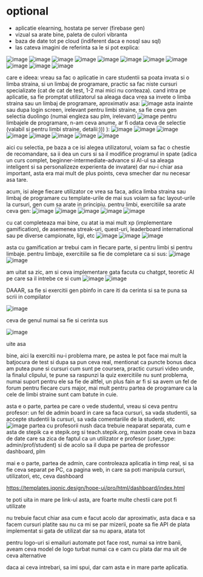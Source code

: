# optional
- aplicatie elearning, hostata pe server (firebase gen)
- vizual sa arate bine, paleta de culori vibranta
- baza de date tot pe cloud (indiferent daca e nosql sau sql)
- las cateva imagini de referinta sa le si pot explica:
  
![image](https://github.com/notAcey/optional/assets/95168316/b654f967-4ec3-4886-b00a-df180282bc1d)
![image](https://github.com/notAcey/optional/assets/95168316/edfd0b69-6167-4dcb-9b28-9bedc408ccd0)
![image](https://github.com/notAcey/optional/assets/95168316/37ea45d6-01f8-4814-9e06-d8b60a38da06)
![image](https://github.com/notAcey/optional/assets/95168316/cb1c38a2-540d-4130-83cf-16298a4c03f9)
![image](https://github.com/notAcey/optional/assets/95168316/a80f1817-c376-4cdb-ad7d-e3f70d1c8118)
![image](https://github.com/notAcey/optional/assets/95168316/a1cfc552-f59a-457d-9b49-da3e6558347c)
![image](https://github.com/notAcey/optional/assets/95168316/91902ce5-bed5-4dfe-9b9d-37d64005eaf1)
![image](https://github.com/notAcey/optional/assets/95168316/18c7ce7b-547f-4ca6-b1e8-7311d3aaf932)
![image](https://github.com/notAcey/optional/assets/95168316/58f79ab9-5c9e-422e-bd54-41b562c61507)
![image](https://github.com/notAcey/optional/assets/95168316/ab6fb993-f0fc-47b5-8b64-51ae873d4e2e)
![image](https://github.com/notAcey/optional/assets/95168316/ee78a485-9012-44ab-8c38-ebf66249da1f)

care e ideea: vreau sa fac o aplicatie in care studentii sa poata invata si o limba straina, si un limbaj de programare, practic sa fac niste cursuri specializate (cat de cat de test, 1-2 mai mici nu conteaza).
cand intra pe aplicatie, sa fie promptat utilizatorul sa aleaga daca vrea sa invete o limba straina sau un limbaj de programare, aproximativ asa:
![image](https://github.com/notAcey/optional/assets/95168316/221e2092-2c05-4371-859b-e1f7e3fd4ec0)
asta inainte sau dupa login screen, irelevant
pentru limbi straine, sa fie ceva gen selectia duolingo (numai engleza sau plm, irelevant)
![image](https://github.com/notAcey/optional/assets/95168316/e2a2c546-2620-4f5a-b534-a1155a4963be)
pentru limbajele de programare, n-am ceva anume, ar fi odata ceva de selectie (valabil si pentru limbi straine, detalii:))) ):
![image](https://github.com/notAcey/optional/assets/95168316/86289b9f-e161-48c8-96de-53f7614677e4)
![image](https://github.com/notAcey/optional/assets/95168316/73426aa9-3671-42f5-a33e-d26769c90e4b)
![image](https://github.com/notAcey/optional/assets/95168316/63ed239a-d16f-4b13-ab5a-78190edd6503)
![image](https://github.com/notAcey/optional/assets/95168316/652f1bb3-4996-47e9-9a7f-bb5b7f2b5746)
![image](https://github.com/notAcey/optional/assets/95168316/5bdbecc0-c06d-457d-8503-f515c1d6afb7)
![image](https://github.com/notAcey/optional/assets/95168316/24a1598f-ec1f-4599-b001-ef4cc1c2616c)
![image](https://github.com/notAcey/optional/assets/95168316/7b17bda4-fc4e-414c-9319-210419fb49b4)
![image](https://github.com/notAcey/optional/assets/95168316/b3af7a83-d6d1-4c34-ad98-85aa00fb6013)

aici cu selectia, pe baza a ce isi alegea utilizatorul, voiam sa fac o chestie de recomandare, sa ii dea un curs si sa il modifice programul in spate (adica un curs complet, beginner-intermediate-advance si AI-ul sa aleaga inteligent si sa personalizeze experienta de invatare) dar nu-i chiar asa important, asta era mai mult de plus points, ceva smecher dar nu necesar asa tare.

acum, isi alege fiecare utilizator ce vrea sa faca, adica limba straina sau limbaj de programare
cu template-urile de mai sus voiam sa fac layout-urile la cursuri, gen cum sa arate in principiu.
pentru limbi, exercitiile sa arate ceva gen:
![image](https://github.com/notAcey/optional/assets/95168316/6c331ed8-e33c-4174-a5af-c46644ff4f64)
![image](https://github.com/notAcey/optional/assets/95168316/eb6d5ea3-d600-49fa-b26c-d6206fc4d62b)
![image](https://github.com/notAcey/optional/assets/95168316/d79cb2c8-9455-45b8-b767-d0552296e5dd)
![image](https://github.com/notAcey/optional/assets/95168316/fb5959b7-703e-41fa-9b51-8c5df09ecabb)
![image](https://github.com/notAcey/optional/assets/95168316/e7bb29d0-3fc6-4016-8c93-882b407d83d3)

cu cat completeaza mai bine, cu atat ia mai mult xp (implementare gamification), de asemenea streak-uri, quest-uri, leaderboard international sau pe diverse campionate, ligi, etc
![image](https://github.com/notAcey/optional/assets/95168316/63ed70b0-9537-4bab-bbb8-902efcef51fa)
![image](https://github.com/notAcey/optional/assets/95168316/cd1d80c1-6b8d-403a-8146-b1bcabd1f323)
![image](https://github.com/notAcey/optional/assets/95168316/06f8869a-64bc-4ee8-b660-d8b525c9f4a4)

asta cu gamification ar trebui cam in fiecare parte, si pentru limbi si pentru limbaje.
pentru limbaje, exercitiile sa fie de completare ca si sus:
![image](https://github.com/notAcey/optional/assets/95168316/0fd23cf4-4d41-42a2-988e-a924782d4d71)
![image](https://github.com/notAcey/optional/assets/95168316/1cc49335-2001-46a3-9dd6-4761a249afb0)

am uitat sa zic, am si ceva implementare gata facuta cu chatgpt, teoretic AI pe care sa il intrebe ce si cum 
![image](https://github.com/notAcey/optional/assets/95168316/c7c6c550-6a3b-4a81-a576-1e34a6b48c06)
![image](https://github.com/notAcey/optional/assets/95168316/542faa1a-f0b8-4494-b481-d0c3503816a8)

DAAAR, sa fie si exercitii gen pbinfo in care iti da cerinta si sa te puna sa scrii in compilator

![image](https://github.com/notAcey/optional/assets/95168316/1617435e-4ab4-4341-9aeb-94cd35cdb283)

ceva de genul numai sa fie si cerinta sus

![image](https://github.com/notAcey/optional/assets/95168316/a034c9f3-2ae8-48bd-82fc-260b034eb2f9)

uite asa

bine, aici la exercitii nu-i problema mare, pe astea le pot face mai mult la batjocura de test si dupa sa pun ceva real, mentionat ca puncte bonus daca am putea pune si cursuri cum sunt pe coursera, practic cursuri video unde, la finalul clipului, te pune sa raspunzi la quiz
exercitiile nu sunt problema, numai suport pentru ele sa fie
de altfel, un plus fain ar fi si sa avem un fel de forum pentru fiecare curs major, mai mult pentru partea de programare ca la cele de limbi straine sunt cam batute in cuie.

asta e o parte, partea pe care o vede studentul, vreau si ceva pentru profesor: un fel de admin board in care sa faca cursuri, sa vada studentii, sa accepte studentii la cursuri, sa vada comentariile de la studenti, etc
![image](https://github.com/notAcey/optional/assets/95168316/032715a3-2385-4538-8c62-b44db9f9059d)
partea cu profesorii nush daca trebuie neaparat separata, cum e asta de stepik ca e stepik.org si teach.stepik.org, maxim poate ceva in baza de date care sa zica de faptul ca un utilizator e profesor (user_type: admin/prof/student) si de acolo sa il dupa pe partea de professor dashboard, plm

mai e o parte, partea de admin, care controleaza aplicatia in timp real, si sa fie ceva separat pe PC, ca pagina web, in care sa poti manipula cursuri, utilizatori, etc, ceva dashboard

https://templates.iqonic.design/hope-ui/pro/html/dashboard/index.html

te poti uita in mare pe link-ul asta, are foarte multe chestii care pot fi utilizate

nu trebuie facut chiar asa cum e facut acolo dar aproximativ, asta daca e sa facem cursuri platite sau nu ca mi se par mizerii, poate sa fie API de plata implementat si gata de utilizat dar sa nu apara, atata tot

pentru logo-uri si emailuri automate pot face rost, numai sa intre banii, aveam ceva model de logo turbat numai ca e cam cu plata dar ma uit de ceva alternative

daca ai ceva intrebari, sa imi spui, dar cam asta e in mare parte aplicatia. 
